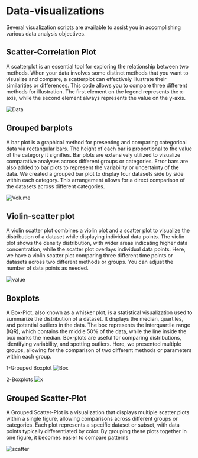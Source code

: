 # Data-visualizations
Several visualization scripts are available to assist you in accomplishing various data analysis objectives.

## Scatter-Correlation Plot
A scatterplot is an essential tool for exploring the relationship between two methods. When your data involves some distinct methods that you want to visualize and compare, a scatterplot can effectively illustrate their similarities or differences. This code allows you to compare three different methods for illustration. The first element on the legend represents the x-axis, while the second element always represents the value on the y-axis.

![Data](https://github.com/user-attachments/assets/7243e195-e2de-4312-aee0-d61a7ac9e3f0)

## Grouped barplots
A bar plot is a graphical method for presenting and comparing categorical data via rectangular bars. The height of each bar is proportional to the value of the category it signifies. Bar plots are extensively utilized to visualize comparative analyses across different groups or categories. Error bars are also added to bar plots to represent the variability or uncertainty of the data. We created a grouped bar plot to display four datasets side by side within each category. This arrangement allows for a direct comparison of the datasets across different categories.

![Volume](https://github.com/user-attachments/assets/34f36814-93ba-48a0-860f-f2d0bdbd3d46)

## Violin-scatter plot
A violin scatter plot combines a violin plot and a scatter plot to visualize the distribution of a dataset while displaying individual data points. The violin plot shows the density distribution, with wider areas indicating higher data concentration, while the scatter plot overlays individual data points. Here, we have a violin scatter plot comparing three different time points or datasets across two different methods or groups. You can adjust the number of data points as needed.

![value](https://github.com/user-attachments/assets/25df1135-d282-4736-aa46-fbe12f2109b9)

## Boxplots
A Box-Plot, also known as a whisker plot, is a statistical visualization used to summarize the distribution of a dataset. It displays the median, quartiles, and potential outliers in the data. The box represents the interquartile range (IQR), which contains the middle 50% of the data, while the line inside the box marks the median. Box-plots are useful for comparing distributions, identifying variability, and spotting outliers. Here, we presented multiple groups, allowing for the comparison of two different methods or parameters within each group.

1-Grouped Boxplot
![Box](https://github.com/user-attachments/assets/305b473b-2b63-47d0-8dee-8bf3fe231611)

2-Boxplots
![x](https://github.com/user-attachments/assets/da0f2388-689f-411e-a0fe-6473025ed9d8)

## Grouped Scatter-Plot
A Grouped Scatter-Plot is a visualization that displays multiple scatter plots within a single figure, allowing comparisons across different groups or categories. Each plot represents a specific dataset or subset, with data points typically differentiated by color. By grouping these plots together in one figure, it becomes easier to compare patterns

![scatter](https://github.com/user-attachments/assets/c52a590b-cdeb-41b7-ad48-06e6f4a93095)
